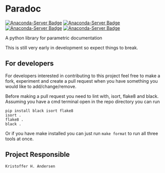 # Paradoc

[![Anaconda-Server Badge](https://anaconda.org/krande/paradoc/badges/version.svg)](https://anaconda.org/krande/paradoc)
[![Anaconda-Server Badge](https://anaconda.org/krande/paradoc/badges/latest_release_date.svg)](https://anaconda.org/krande/paradoc)
[![Anaconda-Server Badge](https://anaconda.org/krande/paradoc/badges/platforms.svg)](https://anaconda.org/krande/paradoc)
[![Anaconda-Server Badge](https://anaconda.org/krande/paradoc/badges/downloads.svg)](https://anaconda.org/krande/paradoc)

A python library for parametric documentation

This is still very early in development so expect things to break.


## For developers

For developers interested in contributing to this project feel free to 
make a fork, experiment and create a pull request when you have something you 
would like to add/change/remove. 

Before making a pull request you need to lint with, isort, flake8 and black.
Assuming you have a cmd terminal open in the repo directory you can
run

````
pip install black isort flake8
isort .
flake8 .
black .
````

Or if you have make installed you can just run `make format` 
to run all three tools at once.

## Project Responsible ###

	Kristoffer H. Andersen